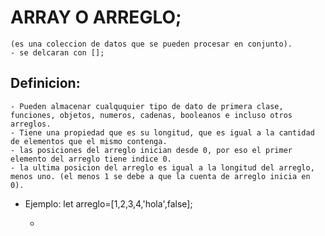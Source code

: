 # ARRAY O ARREGLO;
    (es una coleccion de datos que se pueden procesar en conjunto).
    - se delcaran con [];
 ##  Definicion:
    - Pueden almacenar cualququier tipo de dato de primera clase, funciones, objetos, numeros, cadenas, booleanos e incluso otros arreglos.
    - Tiene una propiedad que es su longitud, que es igual a la cantidad de elementos que el mismo contenga.
    - las posiciones del arreglo inician desde 0, por eso el primer elemento del arreglo tiene indice 0.
    - la ultima posicion del arreglo es igual a la longitud del arreglo, menos uno. (el menos 1 se debe a que la cuenta de arreglo inicia en 0).

 - Ejemplo:
    let arreglo=[1,2,3,4,'hola',false];

    -

